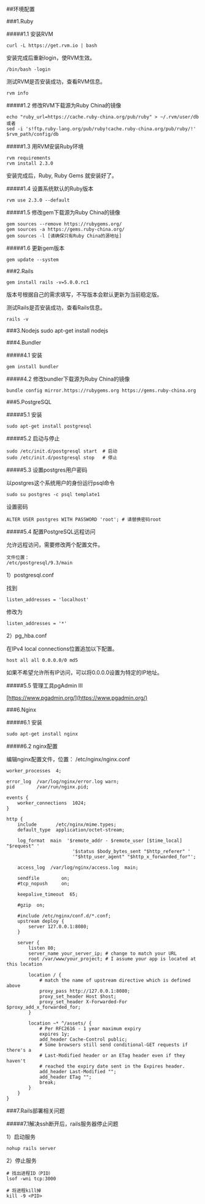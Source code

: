##环境配置

###1.Ruby

#####1.1 安装RVM

	curl -L https://get.rvm.io | bash

安装完成后重新login，使RVM生效。

	/bin/bash -login

测试RVM是否安装成功，查看RVM信息。

	rvm info

#####1.2 修改RVM下载源为Ruby China的镜像

	echo "ruby_url=https://cache.ruby-china.org/pub/ruby" > ~/.rvm/user/db
	或者
	sed -i 's!ftp.ruby-lang.org/pub/ruby!cache.ruby-china.org/pub/ruby/!' $rvm_path/config/db

#####1.3 用RVM安装Ruby环境

	rvm requirements
	rvm install 2.3.0

安装完成后，Ruby, Ruby Gems 就安装好了。

#####1.4 设置系统默认的Ruby版本

	rvm use 2.3.0 --default

#####1.5 修改gem下载源为Ruby China的镜像

	gem sources --remove https://rubygems.org/
	gem sources -a https://gems.ruby-china.org/
	gem sources -l [请确保只有Ruby China的源地址]

#####1.6 更新gem版本

	gem update --system 

###2.Rails

	gem install rails -v=5.0.0.rc1

版本号根据自己的需求填写，不写版本会默认更新为当前稳定版。

测试Rails是否安装成功，查看Rails信息。

	rails -v

###3.Nodejs
	sudo apt-get install nodejs


###4.Bundler

#####4.1 安装

	gem install bundler

#####4.2 修改bundler下载源为Ruby China的镜像

	bundle config mirror.https://rubygems.org https://gems.ruby-china.org

###5.PostgreSQL

#####5.1 安装

	sudo apt-get install postgresql

#####5.2 启动与停止

	sudo /etc/init.d/postgresql start  # 启动
	sudo /etc/init.d/postgresql stop   # 停止

#####5.3 设置postgres用户密码

以postgres这个系统用户的身份运行psql命令

	sudo su postgres -c psql template1

设置密码

	ALTER USER postgres WITH PASSWORD 'root'; # 请替换密码root

#####5.4 配置PostgreSQL远程访问

允许远程访问，需要修改两个配置文件。

	文件位置：
	/etc/postgresql/9.3/main

1）postgresql.conf

找到

	listen_addresses = 'localhost'

修改为

	listen_addresses = '*'

2）pg_hba.conf

在IPv4 local connections位置追加以下配置。

	host all all 0.0.0.0/0 md5

如果不希望允许所有IP访问，可以将0.0.0.0设置为特定的IP地址。

#####5.5 管理工具pgAdmin III

[https://www.pgadmin.org/](https://www.pgadmin.org/)

###6.Nginx

#####6.1 安装

	sudo apt-get install nginx

#####6.2 nginx配置

编辑nginx配置文件，位置： /etc/nginx/nginx.conf

	worker_processes  4;

	error_log  /var/log/nginx/error.log warn;
	pid        /var/run/nginx.pid;

	events {
		worker_connections  1024;
	}

	http {
		include       /etc/nginx/mime.types;
		default_type  application/octet-stream;

		log_format  main  '$remote_addr - $remote_user [$time_local] "$request" '
							'$status $body_bytes_sent "$http_referer" '
							'"$http_user_agent" "$http_x_forwarded_for"';

		access_log  /var/log/nginx/access.log  main;

		sendfile        on;
		#tcp_nopush     on;

		keepalive_timeout  65;

		#gzip  on;

		#include /etc/nginx/conf.d/*.conf;
		upstream deploy {
			server 127.0.0.1:8080;
		}

		server {
			listen 80;
			server_name your_server_ip; # change to match your URL
			root /var/www/your_project; # I assume your app is located at this location

			location / {
				# match the name of upstream directive which is defined above
				proxy_pass http://127.0.0.1:8080;
				proxy_set_header Host $host;
				proxy_set_header X-Forwarded-For $proxy_add_x_forwarded_for;
			}

			location ~* ^/assets/ {
				# Per RFC2616 - 1 year maximum expiry
				expires 1y;
				add_header Cache-Control public;
				# Some browsers still send conditional-GET requests if there's a
				# Last-Modified header or an ETag header even if they haven't
				# reached the expiry date sent in the Expires header.
				add_header Last-Modified "";
				add_header ETag "";
				break;
			}
		}
	}

###7.Rails部署相关问题

#####7.1解决ssh断开后，rails服务器停止问题

1）启动服务

	nohup rails server

2）停止服务

	# 找出进程ID（PID）
	lsof -wni tcp:3000

	# 将进程kill掉
	kill -9 <PID>

